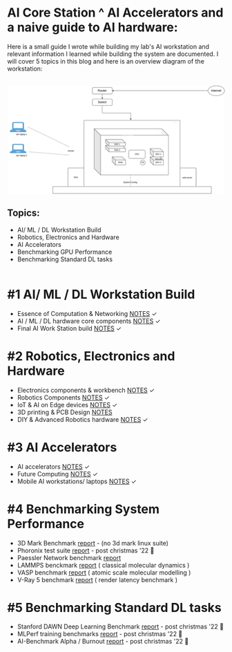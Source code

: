 # AI Core Station ^ AI Accelerators and a naive guide to AI hardware:
Here is a small guide I wrote while building my lab's AI workstation and relevant information I learned while building the system are documented. I will cover 5 topics in this blog and here is an overview diagram of the workstation:
<br /><br />

<img src="./img/ai_core.png">
<br />

## Topics:
- AI/ ML / DL Workstation Build
- Robotics, Electronics and Hardware
- AI Accelerators
- Benchmarking GPU Performance
- Benchmarking Standard DL tasks
<br /><br />

# #1 AI/ ML / DL Workstation Build
- Essence of Computation & Networking [NOTES](notes/ai_workstation/essence_of_computation.md) ✓
- AI / ML / DL hardware core components [NOTES](notes/ai_workstation/components.md) ✓
- Final AI Work Station build [NOTES](notes/ai_workstation/final_aistation.md) ✓

# #2 Robotics, Electronics and Hardware
- Electronics components & workbench [NOTES](notes/robotics_ee_hardware/ee_components.md) ✓
- Robotics Components [NOTES](notes/robotics_ee_hardware/robotic_components.md) ✓
- IoT & AI on Edge devices [NOTES](notes/robotics_ee_hardware/iot_edge.md) ✓
- 3D printing & PCB Design [NOTES](notes/robotics_ee_hardware/3dpcb.md)
- DIY & Advanced Robotics hardware [NOTES](notes/robotics_ee_hardware/diyarh.md) ✓

# #3 AI Accelerators
- AI accelerators [NOTES](notes/ai_accelerators/ai_accelerators.md) ✓
- Future Computing [NOTES](notes/ai_accelerators/future_computing.md) ✓
- Mobile AI workstations/ laptops [NOTES](notes/ai_accelerators/mobile_workstation.md) ✓

# #4 Benchmarking System Performance
- 3D Mark Benchmark [report]() - (no 3d mark linux suite)
- Phoronix test suite [report]() - post christmas '22 🎄
- Paessler Network benchmark [report]()
- LAMMPS benckmark [report](https://lammps.org/bench.html) ( classical molecular dynamics )
- VASP benchmark [report](https://www.hpc.cineca.it/content/vasp-benchmark) ( atomic scale molecular modelling )
- V-Ray 5 benchmark [report](https://www.chaos.com/vray/benchmark) ( render latency benchmark )

# #5 Benchmarking Standard DL tasks
- Stanford DAWN Deep Learning Benchmark [report]() - post christmas '22 🎄
- MLPerf training benchmarks [report]() - post christmas '22 🎄
- AI-Benchmark Alpha / Burnout [report]() - post christmas '22 🎄